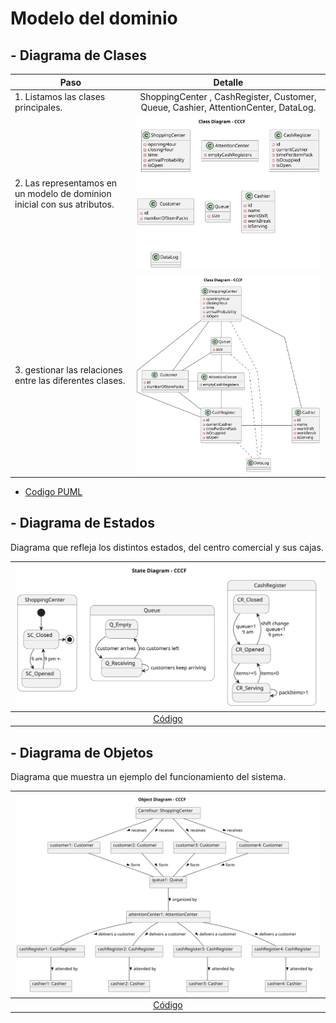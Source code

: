 # Modelo del dominio


## - Diagrama de Clases


  | Paso                                                                  |                         Detalle                         |
| --------------------------------------------------------------------- | :-----------------------------------------------------: |
| 1. Listamos las clases principales.                       | ShoppingCenter , CashRegister, Customer,  Queue, Cashier, AttentionCenter, DataLog.
| 2. Las representamos en un modelo de dominion inicial con sus atributos.                 |          ![](/images/modelosUML/diagramaEntidades.svg)           |
| 3. gestionar las relaciones entre las diferentes clases.  |          ![](/images/modelosUML/diagramaClases.svg)           |


- [Codigo PUML](/modelosUML/diagramaClasesRelacionadas.puml)

## - Diagrama de Estados

Diagrama que refleja los distintos estados, del centro comercial y sus cajas.

 | ![Estados](/images/modelosUML/diagramaEstados.svg) |
 |  :-------------------------------------------------: |
 |      [Código](/modelosUML/diagramaEstados.puml)      |

## - Diagrama de Objetos

Diagrama que muestra un ejemplo del funcionamiento del sistema.

| ![Clases](/images/modelosUML/diagramaObjetos.svg) |
| :-------------------------------------------------: |
|     [Código](/modelosUML/diagramaObjetos.puml)      |
